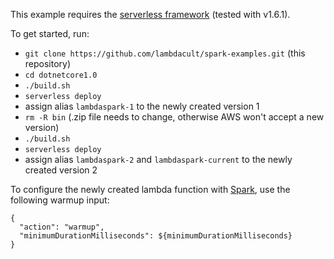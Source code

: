 This example requires the [serverless framework](http://serverless.com) (tested with v1.6.1).

To get started, run:
* `git clone https://github.com/lambdacult/spark-examples.git` (this repository)
* `cd dotnetcore1.0`
* `./build.sh`
* `serverless deploy`
* assign alias `lambdaspark-1` to the newly created version 1
* `rm -R bin` (.zip file needs to change, otherwise AWS won't accept a new version)
* `./build.sh`
* `serverless deploy`
* assign alias `lambdaspark-2` and `lambdaspark-current` to the newly created version 2

To configure the newly created lambda function with [Spark](https://lambdacult.com/spark), use the following warmup input:
```
{
  "action": "warmup",
  "minimumDurationMilliseconds": ${minimumDurationMilliseconds}
}
```
